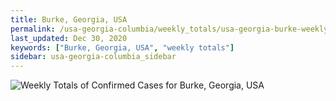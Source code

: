 ```yaml
---
title: Burke, Georgia, USA
permalink: /usa-georgia-columbia/weekly_totals/usa-georgia-burke-weekly_totals.html
last_updated: Dec 30, 2020
keywords: ["Burke, Georgia, USA", "weekly totals"]
sidebar: usa-georgia-columbia_sidebar
---
```


![Weekly Totals of Confirmed Cases for Burke, Georgia, USA](/covid_tracker/images/graphs/usa-georgia-burke-weekly_totals_graph.png)

